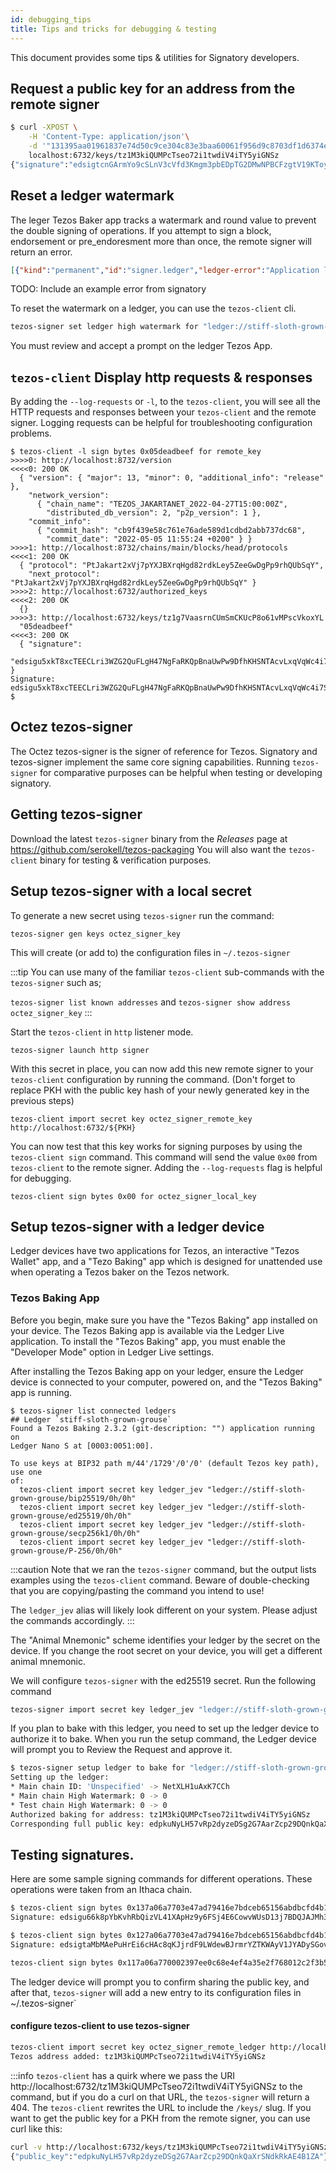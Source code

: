```yaml
---
id: debugging_tips
title: Tips and tricks for debugging & testing
---
```


This document provides some tips & utilities for Signatory developers.

## Request a public key for an address from the remote signer

```bash title="Using curl to "
$ curl -XPOST \
    -H 'Content-Type: application/json'\
    -d '"131395aa01961837e74d50c9ce304c83e3baa60061f956d9c8703df1d6374e86417b3b753315000c000353cf00000000c18896cfe7d09893bc25997f24b46515e1e6c58a0deaba0a5f17dc0dc59ae038"' \
    localhost:6732/keys/tz1M3kiQUMPcTseo72i1twdiV4iTY5yiGNSz
{"signature":"edsigtcnGArmYo9cSLnV3cVfd3Kmgm3pbEDpTG2DMwNPBCFzgtV19KToyhVeu3vNX99HXqAsFnC6oDigzkvEbYJpA6e9gieQAav"}
```

## Reset a ledger watermark 

The leger Tezos Baker app tracks a watermark and round value to prevent the double signing of operations. If you attempt to sign a block, endorsement or pre_endoresment more than once, the remote signer will return an error. 

```json title="Sample error from octez tezos-signer. HTTP code is 500"
[{"kind":"permanent","id":"signer.ledger","ledger-error":"Application level error (sign-with-hash): Incorrect data"}]
```

TODO: Include an example error from signatory 

To reset the watermark on a ledger, you can use the `tezos-client` cli.

```bash title="Set the watermark to 0 in the Tezos Ledger baking app"
tezos-signer set ledger high watermark for "ledger://stiff-sloth-grown-grouse/ed25519/0h/0h" to 0
```
You must review and accept a prompt on the ledger Tezos App.

## `tezos-client` Display http requests & responses

By adding the `--log-requests` or `-l`, to the `tezos-client`, you will see all the HTTP requests and responses between your `tezos-client` and the remote signer. Logging requests can be helpful for troubleshooting configuration problems.

```
$ tezos-client -l sign bytes 0x05deadbeef for remote_key
>>>>0: http://localhost:8732/version
<<<<0: 200 OK
  { "version": { "major": 13, "minor": 0, "additional_info": "release" },
    "network_version":
      { "chain_name": "TEZOS_JAKARTANET_2022-04-27T15:00:00Z",
        "distributed_db_version": 2, "p2p_version": 1 },
    "commit_info":
      { "commit_hash": "cb9f439e58c761e76ade589d1cdbd2abb737dc68",
        "commit_date": "2022-05-05 11:55:24 +0200" } }
>>>>1: http://localhost:8732/chains/main/blocks/head/protocols
<<<<1: 200 OK
  { "protocol": "PtJakart2xVj7pYXJBXrqHgd82rdkLey5ZeeGwDgPp9rhQUbSqY",
    "next_protocol": "PtJakart2xVj7pYXJBXrqHgd82rdkLey5ZeeGwDgPp9rhQUbSqY" }
>>>>2: http://localhost:6732/authorized_keys
<<<<2: 200 OK
  {}
>>>>3: http://localhost:6732/keys/tz1g7VaasrnCUmSmCKUcP8o61vMPscVkoxYL
  "05deadbeef"
<<<<3: 200 OK
  { "signature":
      "edsigu5xkT8xcTEECLri3WZG2QuFLgH47NgFaRKQpBnaUwPw9DfhKHSNTAcvLxqVqWc4i7SEiUciHcEUzmeKYQDQioKcBzayUaY" }
Signature: edsigu5xkT8xcTEECLri3WZG2QuFLgH47NgFaRKQpBnaUwPw9DfhKHSNTAcvLxqVqWc4i7SEiUciHcEUzmeKYQDQioKcBzayUaY
$
```

## Octez tezos-signer

The Octez tezos-signer is the signer of reference for Tezos. Signatory and tezos-signer implement the same core signing capabilities. Running `tezos-signer` for comparative purposes can be helpful when testing or developing signatory. 

## Getting tezos-signer

Download the latest `tezos-signer` binary from the _Releases_ page at https://github.com/serokell/tezos-packaging
You will also want the `tezos-client` binary for testing & verification purposes.

## Setup tezos-signer with a local secret

To generate a new secret using `tezos-signer` run the command:

```
tezos-signer gen keys octez_signer_key
```

This will create (or add to) the configuration files in `~/.tezos-signer`

:::tip
You can use many of the familiar `tezos-client` sub-commands with the `tezos-signer` such as;

`tezos-signer list known addresses` and `tezos-signer show address octez_signer_key`
::: 

Start the `tezos-client` in `http` listener mode.

```
tezos-signer launch http signer
```

With this secret in place, you can now add this new remote signer to your `tezos-client` configuration by running the command. (Don't forget to replace PKH with the public key hash of your newly generated key in the previous steps)

```
tezos-client import secret key octez_signer_remote_key http://localhost:6732/${PKH}
```

You can now test that this key works for signing purposes by using the `tezos-client sign` command. This command will send the value `0x00` from `tezos-client` to the remote signer. Adding the `--log-requests` flag is helpful for debugging.

```
tezos-client sign bytes 0x00 for octez_signer_local_key
```

## Setup tezos-signer with a ledger device

Ledger devices have two applications for Tezos, an interactive "Tezos Wallet" app, and a "Tezo Baking" app which is designed for unattended use when operating a Tezos baker on the Tezos network.


### Tezos Baking App

Before you begin, make sure you have the "Tezos Baking" app installed on your device. The Tezos Baking app is available via the Ledger Live application. To install the "Tezos Baking" app, you must enable the "Developer Mode" option in Ledger Live settings.

After installing the Tezos Baking app on your ledger, ensure the Ledger device is connected to your computer, powered on, and the "Tezos Baking" app is running.

```
$ tezos-signer list connected ledgers
## Ledger `stiff-sloth-grown-grouse`
Found a Tezos Baking 2.3.2 (git-description: "") application running on
Ledger Nano S at [0003:0051:00].

To use keys at BIP32 path m/44'/1729'/0'/0' (default Tezos key path), use one
of:
  tezos-client import secret key ledger_jev "ledger://stiff-sloth-grown-grouse/bip25519/0h/0h"
  tezos-client import secret key ledger_jev "ledger://stiff-sloth-grown-grouse/ed25519/0h/0h"
  tezos-client import secret key ledger_jev "ledger://stiff-sloth-grown-grouse/secp256k1/0h/0h"
  tezos-client import secret key ledger_jev "ledger://stiff-sloth-grown-grouse/P-256/0h/0h"
```
:::caution
Note that we ran the `tezos-signer` command, but the output lists examples using the `tezos-client` command. Beware of double-checking that you are copying/pasting the command you intend to use!

The `ledger_jev` alias will likely look different on your system. Please adjust the commands accordingly.
:::

The "Animal Mnemonic" scheme identifies your ledger by the secret on the device. If you change the root secret on your device, you will get a different animal mnemonic.

We will configure `tezos-signer` with the ed25519 secret. Run the following command

```bash title="Register a ledger based secret in tezos-signer configuration"
tezos-signer import secret key ledger_jev "ledger://stiff-sloth-grown-grouse/ed25519/0h/0h"
```

If you plan to bake with this ledger, you need to set up the ledger device to authorize it to bake. When you run the setup command, the Ledger device will prompt you to Review the Request and approve it.

```bash title="Setup ledger tezos baking address to bake"
$ tezos-signer setup ledger to bake for "ledger://stiff-sloth-grown-grouse/ed25519/0h/0h"
Setting up the ledger:
* Main chain ID: 'Unspecified' -> NetXLH1uAxK7CCh
* Main chain High Watermark: 0 -> 0
* Test chain High Watermark: 0 -> 0
Authorized baking for address: tz1M3kiQUMPcTseo72i1twdiV4iTY5yiGNSz
Corresponding full public key: edpkuNyLH57vRp2dyzeDSg2G7AarZcp29DQnkQaXrSNdkRkAE4B1ZA
```

## Testing signatures. 

Here are some sample signing commands for different operations. These operations were taken from an Ithaca chain. 

```bash title="Signing an example Endorsement for testing purposes (Magic byte 0x13)"
$ tezos-client sign bytes 0x137a06a7703e47ad79416e7bdceb65156abdbcfd4b1237caf488cbfc39d88c836840bf0bc81509b9002513b8000000008c41b04d3a8648732fb22507447214aa698a235862f30b956e36a37a7d36eb7c for octez_signer_remote_ledger
Signature: edsigu66k8pYbKvhRbQizVL41XApHz9y6FSj4E6CowvWUsD13j7BDQJAJMh3id4LFhqsip6AhnpcYhRmvMyV4enAnyvEHbTiVZZ
```

```bash title="Signing an example Pre-Endorsement for testing purposes (Magic byte 0x12)"
$ tezos-client sign bytes 0x127a06a7703e47ad79416e7bdceb65156abdbcfd4b1237caf488cbfc39d88c836840bf0bc81409b9002513b8000000008c41b04d3a8648732fb22507447214aa698a235862f30b956e36a37a7d36eb7c for octez_signer_remote_ledger
Signature: edsigtaMbMAePuHrEi6cHAc8qKJjrdF9LWdewBJrmrYZTKWAyV1JYADySGovoqkuvwY68UwBxxyj3MJ2Ft7pNAKhbhc6gP4VP8p
```

```bash title="Signing an example block for testing purposes (Magic byte 0x11)"
tezos-client sign bytes 0x117a06a770002397ee0c68e4ef4a35e2f768012c2f3b560bb80eb8849327696b6843e20842ca5e01345f000000006270c6650469204194e88ec93cdc7ee5d0aa42908ad49e4e0fb7242d406e73d3a48528d4af00000021000000010200000004002397ee0000000000000004ffffffff000000040000000076222f1388f0a7d6b53b96fde78a2b79b50a19282c48eb003cbdffb6b3669e3897440e9db3d73900616e3f720e162588071444071312d967a7d38f7ea23a480c0000000061fed54022b203000000 for octez_signer_remote_ledger
```

The ledger device will prompt you to confirm sharing the public key, and after that, `tezos-signer` will add a new entry to its configuration files in ~/.tezos-signer`

#### configure tezos-client to use tezos-signer

```bash title="tezos-client creating a new account using a remote signer service"
tezos-client import secret key octez_signer_remote_ledger http://localhost:6732/tz1M3kiQUMPcTseo72i1twdiV4iTY5yiGNSz
Tezos address added: tz1M3kiQUMPcTseo72i1twdiV4iTY5yiGNSz
```
:::info
`tezos-client` has a quirk where we pass the URI http://localhost:6732/tz1M3kiQUMPcTseo72i1twdiV4iTY5yiGNSz to the command, but if you do a curl on that URL, the `tezos-signer` will return a 404. The `tezos-client` rewrites the URL to include the `/keys/` slug. If you want to get the public key for a PKH from the remote signer, you can use curl like this: 

```bash title="fetching public key from remote signer using curl"
curl -v http://localhost:6732/keys/tz1M3kiQUMPcTseo72i1twdiV4iTY5yiGNSz
{"public_key":"edpkuNyLH57vRp2dyzeDSg2G7AarZcp29DQnkQaXrSNdkRkAE4B1ZA"}
```

